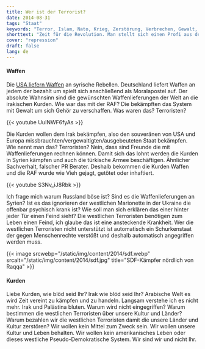 ```yaml
---
title: Wer ist der Terrorist?
date: 2014-08-31
tags: "Staat"
keywords: "Terror, Islam, Nato, Krieg, Zerstörung, Verbrechen, Gewalt, Tod, Mord, Militär"
shorttext: "Zeit für die Revolution. Man stellt sich einen Profi aus der Werbebranche an und mit den verkauft man die Revolution als das beste seit der Erfindung des Schnittbrotes."
cover: "repression"
draft: false
lang: de
---
```


#### Waffen

Die [USA liefern Waffen](https://www.morgenpost.de/printarchiv/politik/article124325956/USA-liefern-Waffen-an-syrische-Rebellen.html "USA liefern Waffen an Rebellen in Syrien") an syrische Rebellen. Deutschland liefert Waffen an jedem der bezahlt um spielt sich anschließend als Moralapostel auf. Der absolute Wahnsinn sind die gewünschten Waffenlieferungen der Welt an die irakischen Kurden. Wie war das mit der RAF? Die bekämpften das System mit Gewalt um sich Gehör zu verschaffen. Was waren das? Terroristen? 

{{< youtube UuINWF6fyAs >}}

Die Kurden wollen dem Irak bekämpfen, also den souveränen von USA und Europa missbrauchten/vergewaltigten/ausgebeuteten Staat bekämpfen. Wie nennt man das? Terroristen? Nein, dass sind Freunde die mit Waffenlieferungen rechnen können. Damit sich das lohnt werden die Kurden in Syrien kämpfen und auch die türkische Armee beschäftigen. Ähnlicher Sachverhalt, falscher PR Berater. Deshalb bekommen die Kurden Waffen und die RAF wurde wie Vieh gejagt, getötet oder inhaftiert. 

{{< youtube S3Nv_iJ8Rbk >}}

Ich frage mich warum Russland böse ist? Sind es die Waffenlieferungen an Syrien? Ist es das ignorieren der westlichen Marionette in der Ukraine die offenbar psychisch krank ist? Wie soll man sich erklären das einer hinter jeder Tür einen Feind sieht? Die westlichen Terroristen benötigen zum Leben einen Feind, ich glaube das ist eine ansteckende Krankheit. Wer die westlichen Terroristen nicht unterstützt ist automatisch ein Schurkenstaat der gegen Menschenrechte verstößt und deshalb automatisch angegriffen werden muss.

{{< image srcwebp="/static/img/content/2014/sdf.webp" srcalt="/static/img/content/2014/sdf.jpg" title="SDF-Kämpfer nördlich von Raqqa" >}}

#### Kurden

Liebe Kurden, wie blöd seid Ihr? Irak wie blöd seid Ihr? Arabische Welt es wird Zeit vereint zu kämpfen und zu handeln. Langsam verstehe ich es nicht mehr. Irak und Palästina bluten. Warum wird nicht eingegriffen? Warum bestimmen die westlichen Terroristen über unsere Kultur und Länder? Warum bezahlen wir die westlichen Terroristen damit die unsere Länder und Kultur zerstören? Wir wollen kein Mittel zum Zweck sein. Wir wollen unsere Kultur und Leben behalten. Wir wollen kein amerikanisches Leben oder dieses westliche Pseudo-Demokratische System. Wir sind wir und nicht Ihr.
